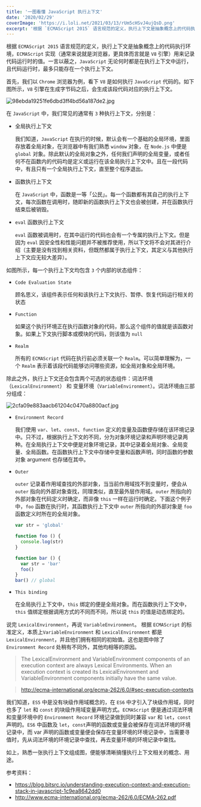 ```yaml
---
title: '一图看懂 JavaScript 执行上下文'
date: '2020/02/29'
coverImage: 'https://i.loli.net/2021/03/13/rUm5cHSvJ4ujQsD.png'
excerpt: '根据 `ECMAScript 2015` 语言规范的定义，执行上下文是抽象概念上的代码执行环境，`ECMAScript` 实现（通常来说就是浏览器，更具体而言就是 `V8` 引擎）用来记录代码运行时的值。一言以蔽之，`JavaScript` 无论何时都是在执行上下文中运行，且代码运行时，最多只能存在一个执行上下文。'
---
```



根据 `ECMAScript 2015` 语言规范的定义，执行上下文是抽象概念上的代码执行环境，`ECMAScript` 实现（通常来说就是浏览器，更具体而言就是 `V8` 引擎）用来记录代码运行时的值。一言以蔽之，`JavaScript` 无论何时都是在执行上下文中运行，且代码运行时，最多只能存在一个执行上下文。

首先，我们以 `Chrome` 浏览器为例，看下 `V8` 是如何执行 `JavaScript` 代码的。如下图所示，`V8` 引擎在生成字节码之后，会生成该段代码对应的执行上下文。

![98ebda19251fe6dbd3ff4bd56a187de2.jpg](https://i.loli.net/2020/05/14/mUyhqu4Ja5eHZFT.png)

在 `JavaScript` 中，我们常见的通常有 `3` 种执行上下文，分别是：
- 全局执行上下文
  
  我们知道，`JavaScript` 在执行的时候，默认会有一个基础的全局环境，里面存放着全局对象，在浏览器中有我们熟悉 `window` 对象，在 `Node.js` 中便是 `global` 对象。除此默认的全局对象之外，任何我们声明的全局变量，或者任何不在函数内的代码均是定义或运行在该全局执行上下文中。且在一段代码中，有且只有一个全局执行上下文，直至整个程序退出。

- 函数执行上下文

  在 `JavaScript` 中，函数是一等「公民」。每一个函数都有其自己的执行上下文，每次函数在调用时，随即新的函数执行上下文也会被创建，并在函数执行结束后被销毁。

- `eval` 函数执行上下文

  `eval` 函数被调用时，在其中运行的代码也会有一个专属的执行上下文。但是因为 `eval` 因安全性和性能问题并不被推荐使用，所以下文将不会对其进行介绍（主要是没有找到相关资料，但既然都属于执行上下文，其定义与其他执行上下文应无较大差异）。

如图所示，每一个执行上下文均包含 `3` 个内部的状态组件：

- `Code Evaluation State`

  顾名思义，该组件表示任何和该执行上下文执行、暂停、恢复代码运行相关的状态

- `Function`

  如果这个执行环境正在执行函数对象的代码，那么这个组件的值就是该函数对象。如果上下文执行脚本或模块的代码，则该值为 `null`

- `Realm`

  所有的 `ECMAScript` 代码在执行前必须关联一个 `Realm`。可以简单理解为，一个 `Realm` 表示着该段代码能够访问哪些资源，如全局对象和全局环境。

除此之外，执行上下文还会包含两个可选的状态组件：词法环境（`LexicalEnvironment`） 和 变量环境（`VariableEnvironment`）。词法环境由三部分组成：

![2cfa09e883aacb61204c0470a8800acf.jpg](https://i.loli.net/2020/05/14/D6VEAaswy2UCJB4.jpg)

- `Environment Record`

  我们使用 `var`、`let`、`const`、`function` 定义的变量及函数便存储在该环境记录中。只不过，根据执行上下文的不同，分为对象环境记录和声明环境记录两种。在全局执行上下文中便是对象环境记录，其中记录着全局对象、全局变量、全局函数。在函数执行上下文中存储中变量和函数声明，同时函数的参数对象 argument 也存储在其中。

- `Outer`

  `outer` 记录着作用域查找的外部对象，当当前作用域找不到变量时，便会从 `outer` 指向的外部对象查找，同理类似，直至最外层作用域。`outer` 所指向的外部对象在代码定义时确定，而非像 `this` 一样在运行时确定。下面这个例子中，`foo` 函数在执行时，其函数执行上下文中 `outer` 所指向的外部对象是 `foo` 函数定义时所在的全局对象。

  ```js
  var str = 'global'

  function foo () {
    console.log(str)
  }

  function bar () {
    var str = 'bar'
    foo()
  }
  bar() // global
  ```

- `This binding`
  
  在全局执行上下文中，`this` 绑定的便是全局对象。而在函数执行上下文中，`this` 值绑定根据调用方式的不同而不同，所以说 `this` 的值是动态绑定的。

说完 `LexicalEnvironment`，再说 `VariableEnvironment`。 根据 `ECMAScript` 的标准定义，本质上`VariableEnvironment` 和 `LexicalEnvironment` 都是 `LexicalEnvironment`，并且他们拥有相同的初始值。这也是图中除了 `Environment Record` 处稍有不同外，其他均相等的原因。

  > The LexicalEnvironment and VariableEnvironment components of an execution context are always Lexical Environments. When an execution context is created its LexicalEnvironment and VariableEnvironment components initially have the same value.

> http://ecma-international.org/ecma-262/6.0/#sec-execution-contexts

我们知道，`ES5` 中是没有块级作用域概念的，在 `ES6` 中才引入了块级作用域，同时也多了 `let` 和 `const` 的块级作用域变量声明方式。`ECMAScript` 便是通过词法环境和变量环境中的 `Environment Record`  环境记录做到同时兼容 `var` 和 `let`，`const` 声明的。`ES6` 中函数及 `let`，`const`声明的函数或变量会被保存在词法环境的环境记录中，而 var 声明的函数或变量便会保存在变量环境的环境记录中，当需要寻值时，先从词法环境的环境记录中查找，再去变量环境的环境记录中查找。

如上，熟悉一张执行上下文组成图，便能够清晰搞懂执行上下文相关的概念、用途。

参考资料：
- https://blog.bitsrc.io/understanding-execution-context-and-execution-stack-in-javascript-1c9ea8642dd0
- http://www.ecma-international.org/ecma-262/6.0/ECMA-262.pdf